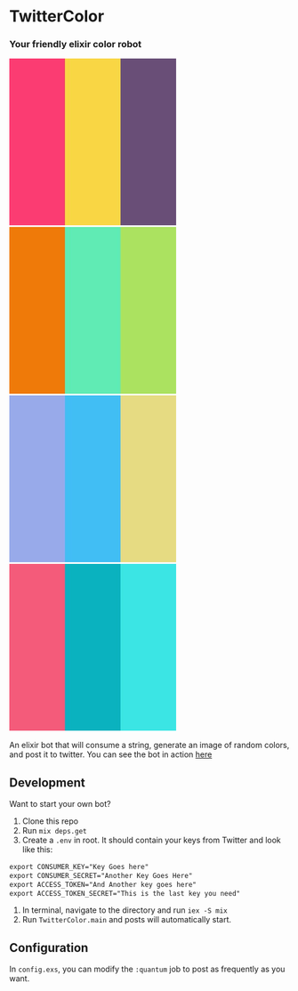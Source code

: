 # TwitterColor
### Your friendly elixir color robot

![Example](examples/2.jpg)![Example](examples/3.jpg)![Example](examples/4.jpg)![Example](examples/5.jpg)

An elixir bot that will consume a string, generate an image of random colors, and post it to twitter. You can see the bot in action [here](https://twitter.com/elixirColorBot)


## Development
Want to start your own bot?

1. Clone this repo
1. Run `mix deps.get`
1. Create a `.env` in root. It should contain your keys from Twitter and look like this:

```
export CONSUMER_KEY="Key Goes here"
export CONSUMER_SECRET="Another Key Goes Here"
export ACCESS_TOKEN="And Another key goes here"
export ACCESS_TOKEN_SECRET="This is the last key you need"
```

1. In terminal, navigate to the directory and run `iex -S mix`
1. Run `TwitterColor.main` and posts will automatically start.

## Configuration

In `config.exs`, you can modify the `:quantum` job to post as frequently as you want.
